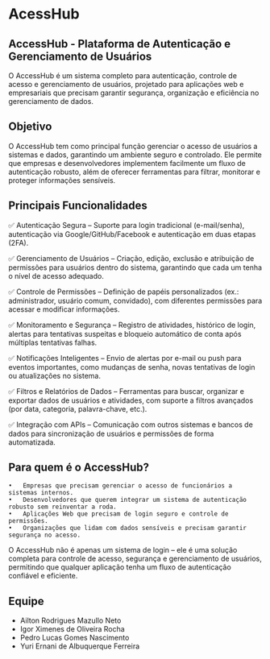 # AcessHub

## AccessHub - Plataforma de Autenticação e Gerenciamento de Usuários

O AccessHub é um sistema completo para autenticação, controle de acesso e gerenciamento de usuários, projetado para aplicações web e empresariais que precisam garantir segurança, organização e eficiência no gerenciamento de dados.

## Objetivo

O AccessHub tem como principal função gerenciar o acesso de usuários a sistemas e dados, garantindo um ambiente seguro e controlado. Ele permite que empresas e desenvolvedores implementem facilmente um fluxo de autenticação robusto, além de oferecer ferramentas para filtrar, monitorar e proteger informações sensíveis.

## Principais Funcionalidades

✅ Autenticação Segura – Suporte para login tradicional (e-mail/senha), autenticação via Google/GitHub/Facebook e autenticação em duas etapas (2FA).

✅ Gerenciamento de Usuários – Criação, edição, exclusão e atribuição de permissões para usuários dentro do sistema, garantindo que cada um tenha o nível de acesso adequado.

✅ Controle de Permissões – Definição de papéis personalizados (ex.: administrador, usuário comum, convidado), com diferentes permissões para acessar e modificar informações.

✅ Monitoramento e Segurança – Registro de atividades, histórico de login, alertas para tentativas suspeitas e bloqueio automático de conta após múltiplas tentativas falhas.

✅ Notificações Inteligentes – Envio de alertas por e-mail ou push para eventos importantes, como mudanças de senha, novas tentativas de login ou atualizações no sistema.

✅ Filtros e Relatórios de Dados – Ferramentas para buscar, organizar e exportar dados de usuários e atividades, com suporte a filtros avançados (por data, categoria, palavra-chave, etc.).

✅ Integração com APIs – Comunicação com outros sistemas e bancos de dados para sincronização de usuários e permissões de forma automatizada.

## Para quem é o AccessHub?
	•	Empresas que precisam gerenciar o acesso de funcionários a sistemas internos.
	•	Desenvolvedores que querem integrar um sistema de autenticação robusto sem reinventar a roda.
	•	Aplicações Web que precisam de login seguro e controle de permissões.
	•	Organizações que lidam com dados sensíveis e precisam garantir segurança no acesso.

O AccessHub não é apenas um sistema de login – ele é uma solução completa para controle de acesso, segurança e gerenciamento de usuários, permitindo que qualquer aplicação tenha um fluxo de autenticação confiável e eficiente.

## Equipe
- Ailton Rodrigues Mazullo Neto
- Igor Ximenes de Oliveira Rocha
- Pedro Lucas Gomes Nascimento
- Yuri Ernani de Albuquerque Ferreira
